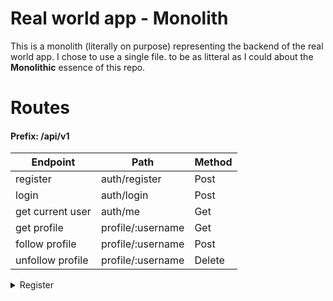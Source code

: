 # Real world app - Monolith

This is a monolith (literally on purpose) representing the backend of the real world app.
I chose to use a single file. to be as litteral as I could about the **Monolithic** essence of this repo.

# Routes

#### Prefix: /api/v1

| Endpoint | Path | Method |
| -------- | ---- | ------ |
| register | auth/register | Post |
| login | auth/login | Post |
| get current user | auth/me | Get |
| get profile | profile/:username | Get |
| follow profile | profile/:username | Post |
| unfollow profile | profile/:username | Delete |

<details>
    <summary>Register</summary>

### Sequence of a request
::: mermaid
flowchart TD
Request--->Validate{is request body valid}
Validate--No-->Unprocessable([Unprocessable Entity])
Validate--Yes-->User[(Get User)]
User-->Exists{Does User Exist}
Exists--No-->Create([User Created])
Exists--Yes-->Conflig([Conflict Error])
Create-->Response(( return mapped response))

:::

</details>
